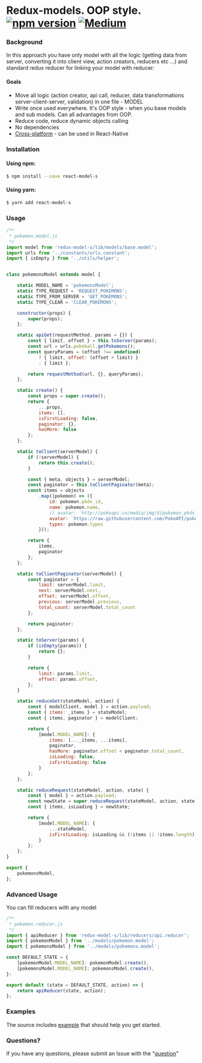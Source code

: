 # Redux-models. OOP style. [![npm version](https://img.shields.io/npm/v/redux-model-s.svg?style=flat-square)](https://www.npmjs.com/package/redux-model-s) [![Medium](https://img.shields.io/badge/blog-medium-brightgreen.svg)](https://medium.com/@kobernikyura/redux-models-oop-style-8ffb56d0098a#.fishkkfyg)

### Background
In this approach you have only model with all the logic (getting data from server, converting it into client view, action creators, reducers etc …) and standard redux reducer for linking your model with reducer:

#### Goals
- Move all logic (action creator, api call, reducer, data transformations server-client-server, validation) in one file - MODEL
- Write once used everywhere. It's OOP style - when you base models and sub models. Can all advantages from OOP.
- Reduce code, reduce dynamic objects calling
- No dependencies
- [Cross-platform](#platform-support) - can be used in React-Native

### Installation
#### Using npm:
```sh
$ npm install --save react-model-s
```
#### Using yarn:
```sh
$ yarn add react-model-s
```
### Usage
```javascript
/**
 * pokemon.model.js
 */
import model from 'redux-model-s/lib/models/base.model';
import urls from '../constants/urls.constant';
import { isEmpty } from '../utils/helper';


class pokemonsModel extends model {

    static MODEL_NAME = 'pokemonsModel';
    static TYPE_REQUEST = 'REQUEST_POKEMONS';
    static TYPE_FROM_SERVER = 'GET_POKEMONS';
    static TYPE_CLEAR = 'CLEAR_POKEMONS';

    constructor(props) {
        super(props);
    };

    static apiGet(requestMethod, params = {}) {
        const { limit, offset } = this.toServer(params);
        const url = urls.pokeball.getPokemons();
        const queryParams = (offset !== undefined)
            ? { limit, offset: (offset + limit) }
            : { limit };

        return requestMethod(url, {}, queryParams);
    };

    static create() {
        const props = super.create();
        return {
            ...props,
            items: [],
            isFirstLoading: false,
            paginator: {},
            hasMore: false
        };
    };

    static toClient(serverModel) {
        if (!serverModel) {
            return this.create();
        }

        const { meta, objects } = serverModel;
        const paginator = this.toClientPaginator(meta);
        const items = objects
            .map((pokemon) => ({
                id: pokemon.pkdx_id,
                name: pokemon.name,
                // avatar: `http://pokeapi.co/media/img/${pokemon.pkdx_id}.png`,
                avatar: `https://raw.githubusercontent.com/PokeAPI/pokeapi/master/data/v2/sprites/pokemon/model/${pokemon.pkdx_id}.png`,
                types: pokemon.types
            }));

        return {
            items,
            paginator
        };
    };

    static toClientPaginator(serverModel) {
        const paginator = {
            limit: serverModel.limit,
            next: serverModel.next,
            offset: serverModel.offset,
            previous: serverModel.previous,
            total_count: serverModel.total_count
        };

        return paginator;
    };

    static toServer(params) {
        if (isEmpty(params)) {
            return {};
        }

        return {
            limit: params.limit,
            offset: params.offset,
        };
    }

    static reduceGet(stateModel, action) {
        const { modelClient, model } = action.payload;
        const { items: _items } = stateModel;
        const { items, paginator } = modelClient;

        return {
            [model.MODEL_NAME]: {
                items: [..._items, ...items],
                paginator,
                hasMore: paginator.offset < paginator.total_count,
                isLoading: false,
                isFirstLoading: false
            }
        };
    };

    static reduceRequest(stateModel, action, state) {
        const { model } = action.payload;
        const newState = super.reduceRequest(stateModel, action, state)[model.MODEL_NAME];
        const { items, isLoading } = newState;

        return {
            [model.MODEL_NAME]: {
                ...stateModel,
                isFirstLoading: isLoading && (!items || !items.length)
            }
        };
    };
}

export {
    pokemonsModel,
};
```

### Advanced Usage
You can fill reducers with any model

```js
/**
 * pokemon.reducer.js
 */
import { apiReducer } from 'redux-model-s/lib/reducers/api.reducer';
import { pokemonModel } from '../models/pokemon.model';
import { pokemonsModel } from '../models/pokemons.model';

const DEFAULT_STATE = {
    [pokemonModel.MODEL_NAME]: pokemonModel.create(),
    [pokemonsModel.MODEL_NAME]: pokemonsModel.create(),
};

export default (state = DEFAULT_STATE, action) => {
    return apiReducer(state, action);
};
```

### Examples
The source includes [example](/examples) that should help you get started. 

### Questions?
If you have any questions, please submit an Issue with the "[question](https://github.com/ophite/redux-model-s/issues)"
